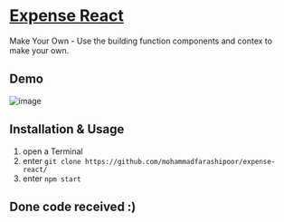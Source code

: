 # [Expense React](https://github.com/mohammadfarashipoor/expense-react)

Make Your Own - Use the building function components and contex to make your own.

## Demo

![image](https://user-images.githubusercontent.com/77319747/150795839-5fde3a17-e5f7-48a1-8a21-3aedca1c08dc.png)

## Installation & Usage

1. open a Terminal
2. enter `git clone https://github.com/mohammadfarashipoor/expense-react/`  
3. enter `npm start`

## Done code received :)
